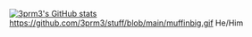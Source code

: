 


[![3prm3's GitHub stats](https://github-readme-stats.vercel.app/api?username=3prm3)](https://github.com/anuraghazra/github-readme-stats)
https://github.com/3prm3/stuff/blob/main/muffinbig.gif
He/Him
